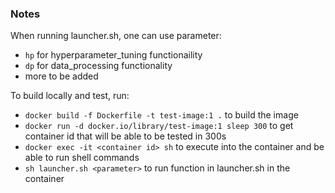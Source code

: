 ### Notes
When running launcher.sh, one can use parameter:
- `hp` for hyperparameter_tuning functionaility
- `dp` for data_processing functionality
- more to be added


To build locally and test, run:
- `docker build -f Dockerfile -t test-image:1 .` to build the image
- `docker run -d docker.io/library/test-image:1 sleep 300` to get container id that will be able to be tested in 300s 
- `docker exec -it <container id> sh` to execute into the container and be able to run shell commands
- `sh launcher.sh <parameter>` to run function in launcher.sh in the container